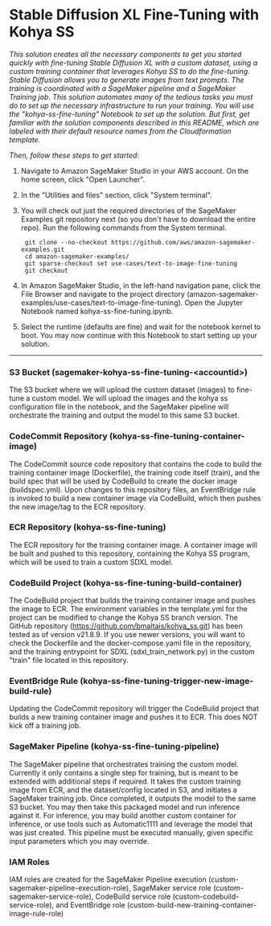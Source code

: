 # Stable Diffusion XL Fine-Tuning with Kohya SS

*This solution creates all the necessary components to get you started quickly with fine-tuning Stable Diffusion XL with a custom dataset, using a custom training container that leverages Kohya SS to do the fine-tuning. Stable Diffusion allows you to generate images from text prompts. The training is coordinated with a SageMaker pipeline and a SageMaker Training job. This solution automates many of the tedious tasks you must do to set up the necessary infrastructure to run your training. You will use the "kohya-ss-fine-tuning" Notebook to set up the solution. But first, get familiar with the solution components described in this README, which are labeled with their default resource names from the Cloudformation template.*

*Then, follow these steps to get started:*

1. Navigate to Amazon SageMaker Studio in your AWS account. On the home screen, click "Open Launcher".
2. In the "Utilities and files" section, click "System terminal".
3. You will check out just the required directories of the SageMaker Examples git repository next (so you don't have to download the entire repo). Run the following commands from the System terminal.

        git clone --no-checkout https://github.com/aws/amazon-sagemaker-examples.git
        cd amazon-sagemaker-examples/
        git sparse-checkout set use-cases/text-to-image-fine-tuning
        git checkout
4. In Amazon SageMaker Studio, in the left-hand navigation pane, click the File Browser and navigate to the project directory (amazon-sagemaker-examples/use-cases/text-to-image-fine-tuning). Open the Jupyter Notebook named kohya-ss-fine-tuning.ipynb.
5. Select the runtime (defaults are fine) and wait for the notebook kernel to boot. You may now continue with this Notebook to start setting up your solution.

---

### S3 Bucket (sagemaker-kohya-ss-fine-tuning-\<accountid\>)
The S3 bucket where we will upload the custom dataset (images) to fine-tune a custom model. We will upload the images and the kohya ss configuration file in the notebook, and the SageMaker pipeline will orchestrate the training and output the model to this same S3 bucket.

### CodeCommit Repository (kohya-ss-fine-tuning-container-image)
The CodeCommit source code repository that contains the code to build the training container image (Dockerfile), the training code itself (train), and the build spec that will be used by CodeBuild to create the docker image (buildspec.yml). Upon changes to this repository files, an EventBridge rule is invoked to build a new container image via CodeBuild, which then pushes the new image/tag to the ECR repository.

### ECR Repository (kohya-ss-fine-tuning)
The ECR repository for the training container image. A container image will be built and pushed to this repository, containing the Kohya SS program, which will be used to train a custom SDXL model.

### CodeBuild Project (kohya-ss-fine-tuning-build-container)
The CodeBuild project that builds the training container image and pushes the image to ECR. The environment variables in the template.yml for the project can be modified to change the Kohya SS branch version. The GitHub repository (https://github.com/bmaltais/kohya_ss.git) has been tested as of version v21.8.9. If you use newer versions, you will want to check the Dockerfile and the docker-compose.yaml file in the repository, and the training entrypoint for SDXL (sdxl_train_network.py) in the custom "train" file located in this repository.

### EventBridge Rule (kohya-ss-fine-tuning-trigger-new-image-build-rule)
Updating the CodeCommit repository will trigger the CodeBuild project that builds a new training container image and pushes it to ECR. This does NOT kick off a training job.

### SageMaker Pipeline (kohya-ss-fine-tuning-pipeline)
The SageMaker pipeline that orchestrates training the custom model. Currently it only contains a single step for training, but is meant to be extended with additional steps if required. It takes the custom training image from ECR, and the dataset/config located in S3, and initiates a SageMaker training job. Once completed, it outputs the model to the same S3 bucket. You may then take this packaged model and run inference against it. For inference, you may build another custom container for inference, or use tools such as Automatic1111 and leverage the model that was just created. This pipeline must be executed manually, given specific input parameters which you may override.

### IAM Roles
IAM roles are created for the SageMaker Pipeline execution (custom-sagemaker-pipeline-execution-role), SageMaker service role (custom-sagemaker-service-role), CodeBuild service role (custom-codebuild-service-role), and EventBridge role (custom-build-new-training-container-image-rule-role)